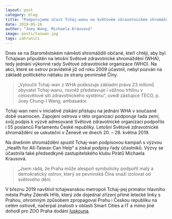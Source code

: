 ```yaml
---
layout: post
category: blog
title: "Podporujeme účast Tchaj-wanu na Světovém zdravotnickém shromáždění"
date: 2019-05-16
author: "Joey Wang, Michaela Krausová"
image: posts/taiwan.jpg
tags: zahraničí
---
```


Dnes se na Staroměstském náměstí shromáždili občané, kteří chtějí, aby byl Tchajwan připuštěn na letošní Světové zdravotnické shromáždění (WHA), tedy jednání výkonné rady Světové zdravotnické organizace (WHO). Na akci, které se ostrov pravidelně již od roku 2009 účastnil, nebyl pozván na základě politického nátlaku ze strany pevninské Číny. 

> „Vyloučit Tchaj-wan z WHA poškozuje základní práva 23 milionů obyvatel Tchaj-wanu, rovněž představuje i vážnou trhlinu v celosvětové síti zdravotnického systému“, uvedl zástupce TECO, p. Joey Chung-I Wang, ambasador. 

Tchaj-wan není v iniciativě získání přístupu na jednání WHA v současné době osamocen. Zapojení ostrova v této organizaci podporuje řada zemí, svůj podpis k výzvě adresované Světové zdravotnické organizaci podpořilo i 55 poslanců Parlamentu České republiky. Letošní Světové zdravotnické shromáždění se uskuteční v Ženevě ve dnech 20. – 28. května 2019. 

Na dnešním shromáždění spustil Tchaj-wan podpisovou kampaň s výzvou „Health for All-Taiwan Can Help“ a získal podpisy řady účastníků. Výzvy se účastnila také předsedkyně zastupitelského klubu Pirátů Michaela Krausová.

> „Jsem rádá, že Praha může alespoň symbolicky podpořit malý a demokratický ostrov, který se pevninská Čína snaží izolovat od světového dění. 

V březnu 2019 navštívil tchajwanskou metropoli Tchaj-pej primátor hlavního města Prahy Zdeněk Hřib, který zde dojednal zřízení přímé letecké linky s Prahou, ohromným způsobem zpropagoval Prahu i Českou republiku na celém ostrově, načerpal znalosti v oblasti Smart Cities a IT a mimo jiné dohodl pro ZOO Praha dodání [luskouna](https://www.facebook.com/zdenek.hrib.primator/photos/a.302534390356236/375282113081463/).


